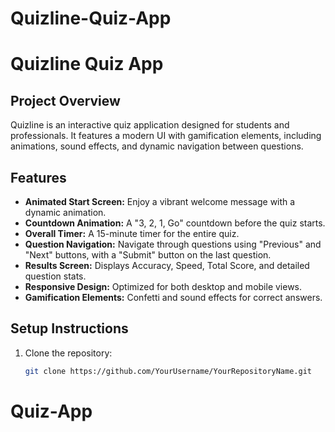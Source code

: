 # Quizline-Quiz-App
# Quizline Quiz App

## Project Overview
Quizline is an interactive quiz application designed for students and professionals. It features a modern UI with gamification elements, including animations, sound effects, and dynamic navigation between questions.

## Features
- **Animated Start Screen:** Enjoy a vibrant welcome message with a dynamic animation.
- **Countdown Animation:** A "3, 2, 1, Go" countdown before the quiz starts.
- **Overall Timer:** A 15-minute timer for the entire quiz.
- **Question Navigation:** Navigate through questions using "Previous" and "Next" buttons, with a "Submit" button on the last question.
- **Results Screen:** Displays Accuracy, Speed, Total Score, and detailed question stats.
- **Responsive Design:** Optimized for both desktop and mobile views.
- **Gamification Elements:** Confetti and sound effects for correct answers.

## Setup Instructions
1. Clone the repository:
   ```bash
   git clone https://github.com/YourUsername/YourRepositoryName.git
# Quiz-App
